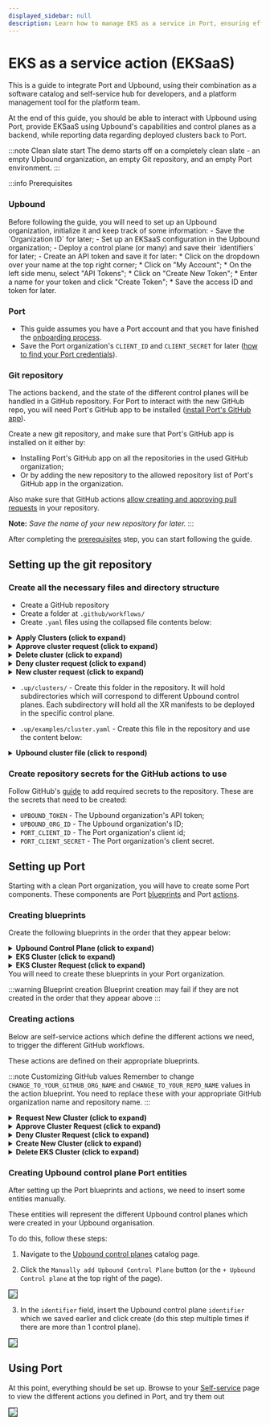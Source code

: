 ```yaml
---
displayed_sidebar: null
description: Learn how to manage EKS as a service in Port, ensuring efficient orchestration and scalable Kubernetes deployments.
---
```


# EKS as a service action (EKSaaS)
This is a guide to integrate Port and Upbound, using their combination as a software catalog and self-service hub for developers, and a platform management tool for the platform team.

At the end of this guide, you should be able to interact with Upbound using Port, provide EKSaaS using Upbound's capabilities and control planes as a backend, while reporting data regarding deployed clusters back to Port.

:::note Clean slate start
The demo starts off on a completely clean slate - an empty Upbound organization, an empty Git repository, and an empty Port environment.
:::

:::info Prerequisites
<h3>Upbound</h3>
Before following the guide, you will need to set up an Upbound organization, initialize it and keep track of some information:
- Save the `Organization ID` for later;
- Set up an EKSaaS configuration in the Upbound organization;
- Deploy a control plane (or many) and save their `identifiers` for later;
- Create an API token and save it for later:
  * Click on the dropdown over your name at the top right corner;
  * Click on "My Account";
  * On the left side menu, select "API Tokens";
  * Click on "Create New Token";
  * Enter a name for your token and click "Create Token";
  * Save the access ID and token for later.

<h3>Port</h3>

- This guide assumes you have a Port account and that you have finished the [onboarding process](/quickstart).
- Save the Port organization's `CLIENT_ID` and `CLIENT_SECRET` for later ([how to find your Port credentials](https://docs.getport.io/build-your-software-catalog/sync-data-to-catalog/api/#find-your-port-credentials)).

<h3>Git repository</h3>

The actions backend, and the state of the different control planes will be handled in a GitHub repository. For Port to interact with the new GitHub repo, you will need Port's GitHub app to be installed ([install Port's GitHub app](https://docs.getport.io/build-your-software-catalog/sync-data-to-catalog/git/github/installation)).

Create a new git repository, and make sure that Port's GitHub app is installed on it either by:
- Installing Port's GitHub app on all the repositories in the used GitHub organization;
- Or by adding the new repository to the allowed repository list of Port's GitHub app in the organization.

Also make sure that GitHub actions [allow creating and approving pull requests](https://docs.github.com/en/enterprise-cloud@latest/repositories/managing-your-repositorys-settings-and-features/enabling-features-for-your-repository/managing-github-actions-settings-for-a-repository#preventing-github-actions-from-creating-or-approving-pull-requests) in your repository.

**Note:** _Save the name of your new repository for later._
:::


After completing the [prerequisites](#prerequisites) step, you can start following the guide.

## Setting up the git repository
### Create all the necessary files and directory structure

- Create a GitHub repository
- Create a folder at `.github/workflows/`
- Create `.yaml` files using the collapsed file contents below:

<details>
<summary><b>Apply Clusters (click to expand)</b></summary>

```yaml showLineNumbers title="apply-clusters.yaml"
name: Apply Cluster changes

on:
  workflow_dispatch:
    inputs:
      port_context:
        type: string

jobs:
  apply-clusters:
    runs-on: ubuntu-latest
    env:
    # highlight-next-line
      UPBOUND_ORG_ID: <ENTER_UPBOUND_ORG_ID> # `Organization ID` we set aside earlier
    steps:
      - uses: actions/checkout@v4
        with:
          persist-credentials: true
          ref: main
      - name: Install Kubectl
        uses: azure/setup-kubectl@v3
        id: install-kubectl
      - name: Install Upbound CLI
        run: |
          curl -sL "https://cli.upbound.io" | sh
          sudo mv up /usr/local/bin/
      - name: Connect to Upbound using CLI and apply manifests to all of the control planes
        run: |
          up login -t ${{ secrets.UPBOUND_TOKEN }}
          cd .up/clusters
          for CONTROL_PLANE in */ ; do
            # Remove trailing slash to get the clean cluster name
            CONTROL_PLANE=${CONTROL_PLANE%/}
          
            # Get the kube config for the specific control plane
            echo "Fetching kubeconfig for ${CONTROL_PLANE}"
            up ctp kubeconfig get -a ${{ env.UPBOUND_ORG_ID }} ${CONTROL_PLANE} -f kubeconfig.yaml --token ${{ secrets.UPBOUND_TOKEN }}
            echo "Applying manifests"
            if find "$CONTROL_PLANE" -maxdepth 1 -type f -name "*.yaml" | read -r; then
              kubectl --kubeconfig kubeconfig.yaml apply -f ./${CONTROL_PLANE}/ --recursive
            else
              echo "Control plane directory is empty"
              # exit 1
            fi
          done
```
</details>

<details>
<summary><b>Approve cluster request (click to expand)</b></summary>

```yaml showLineNumbers title="approve-cluster-request.yaml"
name: Approve new cluster PR

on:
  workflow_dispatch:
    inputs:
      port_context:
        required: true
        description: "Port's context"
        type: string

jobs:
  approve-cluster-request-call:
    runs-on: ubuntu-latest

    steps:
      - name: Inform starting of approving EKS cluster request
        uses: port-labs/port-github-action@v1
        with:
          clientId: ${{ secrets.PORT_CLIENT_ID }}
          clientSecret: ${{ secrets.PORT_CLIENT_SECRET }}
          operation: PATCH_RUN
          runId: ${{ fromJson(inputs.port_context).runId }}
          logMessage: "Approving EKS cluster request: ${{ fromJson(inputs.port_context).entity.properties.title }}"  

      - uses: actions/checkout@v4
        with:
          persist-credentials: true

      - name: Merge Pull Request
        uses: juliangruber/merge-pull-request-action@v1
        with:
          github-token: ${{ secrets.GITHUB_TOKEN }}
          number: ${{ fromJson(inputs.port_context).entity.properties.request_pr_number }}
          method: squash

      - name: "Report new EKS cluster to Port"
        if: ${{ always() }}
        uses: port-labs/port-github-action@v1
        with:
          clientId: ${{ secrets.PORT_CLIENT_ID }}
          clientSecret: ${{ secrets.PORT_CLIENT_SECRET }}
          operation: UPSERT
          identifier: ${{ fromJson(inputs.port_context).entity.properties.title }}
          runId: ${{ fromJson(inputs.port_context).runId }}
          title: ${{ fromJson(inputs.port_context).entity.properties.title }}
          blueprint: eks_cluster
          properties: |
            {
              "node_size": "${{ fromJson(inputs.port_context).entity.properties.node_size }}",
              "node_count": "${{ fromJson(inputs.port_context).entity.properties.node_count }}"
            }
          relations: |
            {
                "upbound_control_plane": "${{ fromJson(inputs.port_context).entity.relations.control_plane }}"
            }

      - name: Inform that EKS cluster request has been approved
        uses: port-labs/port-github-action@v1
        with:
          clientId: ${{ secrets.PORT_CLIENT_ID }}
          clientSecret: ${{ secrets.PORT_CLIENT_SECRET }}
          operation: PATCH_RUN
          runId: ${{ fromJson(inputs.port_context).runId }}
          icon: GitHubActions
          logMessage: "Approved EKS cluster request, and created new Port entity for the EKS cluster🚀 Applying Clusters to Upbound control plane..."

  approve-cluster-request-port:
    runs-on: ubuntu-latest
    steps:
      - uses: port-labs/port-github-action@v1
        with:
          clientId: ${{ secrets.PORT_CLIENT_ID }}
          clientSecret: ${{ secrets.PORT_CLIENT_SECRET }}
          operation: PATCH_RUN
          runId: ${{ fromJson(inputs.port_context).context.runId }}
          icon: GitHubActions
          logMessage: "Approving EKS cluster request: ${{ fromJson(inputs.port_context).entity.identifier }}"  
      - uses: actions/checkout@v4
        with:
          persist-credentials: true

      - name: Merge Pull Request
        uses: juliangruber/merge-pull-request-action@v1
        with:
          github-token: ${{ secrets.GITHUB_TOKEN }}
          number: ${{ fromJson(inputs.port_context).entity.properties.request_pr_number }}
          method: squash
  
      - name: "Report new EKS cluster to Port"
        if: ${{ always() }}
        uses: port-labs/port-github-action@v1
        with:
          clientId: ${{ secrets.PORT_CLIENT_ID }}
          clientSecret: ${{ secrets.PORT_CLIENT_SECRET }}
          identifier: ${{ fromJson(inputs.port_context).payload.entity.identifier }}
          title: ${{ fromJson(inputs.port_context).payload.entity.identifier }}
          runId: ${{ fromJson(inputs.port_context).context.runId }}
          blueprint: eks_cluster
          properties: | 
            {
              "node_size": "${{ fromJson(inputs.port_context).entity.properties.node_size }}",
              "node_count": ${{ fromJson(inputs.port_context).entity.properties.node_count }}
            }
          relations: |
            {
                "upbound_control_plane": "${{ fromJson(inputs.port_context).entity.relations.upbound_control_plane }}"
            }

      - name: "Approve EKS cluster request"
        if: ${{ always() }}
        uses: port-labs/port-github-action@v1
        with:
          clientId: ${{ secrets.PORT_CLIENT_ID }}
          clientSecret: ${{ secrets.PORT_CLIENT_SECRET }}
          identifier: ${{ fromJson(inputs.port_context).payload.entity.identifier }}
          blueprint: eks_cluster_request
          runId: ${{ fromJson(inputs.port_context).context.runId }}
          properties: |
            {
              "status": "Approved",
              "eks_cluster": "${{ fromJson(inputs.port_context).payload.entity.identifier }}"
            }
      - uses: port-labs/port-github-action@v1
        with:
          clientId: ${{ secrets.PORT_CLIENT_ID }}
          clientSecret: ${{ secrets.PORT_CLIENT_SECRET }}
          operation: PATCH_RUN
          runId: ${{ fromJson(inputs.port_context).context.runId }}
          icon: GitHubActions
          logMessage: "Approved EKS cluster request, and created new Port entity for the EKS cluster🚀 Applying Clusters to Upbound control plane..."

        
  apply-cluster-changes:
    uses: ./.github/workflows/apply-clusters.yaml
    if: ${{ always() }}
    secrets: inherit
    needs:
      - approve-cluster-request-call
      - approve-cluster-request-port

  update-port:
    runs-on: ubuntu-latest
    needs:
      - apply-cluster-changes
    if: ${{ always() }}
    steps:
      - name: Inform cluster applied to Upbound
        uses: port-labs/port-github-action@v1
        with:
          clientId: ${{ secrets.PORT_CLIENT_ID }}
          clientSecret: ${{ secrets.PORT_CLIENT_SECRET }}
          operation: PATCH_RUN
          runId: ${{ fromJson(inputs.port_context).runId }}
          logMessage: "Applied cluster to Upbound successfuly✅"        
```

</details>


<details>
<summary><b>Delete cluster (click to expand)</b></summary>

```yaml showLineNumbers title="delete-cluster.yaml"
name: Delete Cluster

on:
  workflow_dispatch:
    inputs:
      port_context:
        required: true
        description: "Port's payload"
        type: string

jobs:
  delete-cluster:
    runs-on: ubuntu-latest
    env:
      # highlight-next-line
      UPBOUND_ORG_ID: <ENTER_UPBOUND_ORG_ID> # `Organization ID` we set aside earlier
    steps:
      - name: Inform starting of deleting EKS cluster
        uses: port-labs/port-github-action@v1
        with:
          clientId: ${{ secrets.PORT_CLIENT_ID }}
          clientSecret: ${{ secrets.PORT_CLIENT_SECRET }}
          operation: PATCH_RUN
          runId: ${{ fromJson(inputs.port_context).runId }}
          icon: GithubActions
          logMessage: "Initiating deletion job 🏗️"  

      - uses: actions/checkout@v4
        with:
          persist-credentials: true
          ref: main

      - name: Install Kubectl
        uses: azure/setup-kubectl@v3
        id: install-kubectl
      - name: Install Upbound CLI
        run: |
          curl -sL "https://cli.upbound.io" | sh
          sudo mv up /usr/local/bin/

      - uses: port-labs/port-github-action@v1
        with:
          clientId: ${{ secrets.PORT_CLIENT_ID }}
          clientSecret: ${{ secrets.PORT_CLIENT_SECRET }}
          operation: PATCH_RUN
          runId: ${{ fromJson(inputs.port_context).runId }}
          icon: GithubActions
          logMessage: "Connecting to Upbound control plane 🛰️"  

      - name: Connect to Upbound using CLI + Fetch kubeconfig
        run: |
          up login -t ${{ secrets.UPBOUND_TOKEN }}
          up ctp kubeconfig get -a ${{ env.UPBOUND_ORG_ID }} ${{ fromJson(inputs.port_context).entity.relations.upbound_control_plane }} -f kubeconfig.yaml --token ${{ secrets.UPBOUND_TOKEN }}

      - uses: port-labs/port-github-action@v1
        with:
          clientId: ${{ secrets.PORT_CLIENT_ID }}
          clientSecret: ${{ secrets.PORT_CLIENT_SECRET }}
          operation: PATCH_RUN
          runId: ${{ fromJson(inputs.port_context).runId }}
          icon: GithubActions
          logMessage: |
            ❌ Deleteing CRDs from Upbound + claim files from the repository for:
              Control plane: ${{ fromJson(inputs.port_context).entity.relations.upbound_control_plane }}
              Cluster: ${{ fromJson(inputs.port_context).entity }} ❌

      - name: Delete cluster from Upbound
        run: |
          kubectl --kubeconfig kubeconfig.yaml delete -f .up/clusters/${{ fromJson(inputs.port_context).entity.relations.upbound_control_plane }}/${{ fromJson(inputs.port_context).context.entity }}.yaml

      - name: Delete cluster yaml file
        run: | 
          git rm -f .up/clusters/${{ fromJson(inputs.port_context).entity.relations.upbound_control_plane }}/${{ fromJson(inputs.port_context).context.entity }}.yaml
          git status

      - name: Create Pull Request
        id: create-pr
        uses: peter-evans/create-pull-request@v4
        with:
          add-paths: .up/clusters
          branch: "DELETE-CLUSTER-REQUEST-${{ fromJson(inputs.port_context).entity }}"
          title: "Delete cluster request: ${{ fromJson(inputs.port_context).entity }}"
          commit-message: "Delete cluster in upbound called ${{ fromJson(inputs.port_context).entity.identifier }}"

      - name: Merge Pull Request
        uses: juliangruber/merge-pull-request-action@v1
        with:
          github-token: ${{ secrets.GITHUB_TOKEN }}
          number: ${{ steps.create-pr.outputs.pull-request-number }}
          method: squash

      - name: "Delete EKS cluster from Port"
        uses: port-labs/port-github-action@v1
        with:
          clientId: ${{ secrets.PORT_CLIENT_ID }}
          clientSecret: ${{ secrets.PORT_CLIENT_SECRET }}
          identifier: ${{ fromJson(inputs.port_context).entity }}
          runId: ${{ fromJson(inputs.port_context).runId }}
          blueprint: eks_cluster
          operation: DELETE

      - uses: port-labs/port-github-action@v1
        with:
          clientId: ${{ secrets.PORT_CLIENT_ID }}
          clientSecret: ${{ secrets.PORT_CLIENT_SECRET }}
          operation: PATCH_RUN
          runId: ${{ fromJson(inputs.port_context).runId }}
          icon: GithubActions
          status: "SUCCESS"
          summary: "Deletion successful🚀"
          logMessage: "Deletion successful ✅ Deleted EKS Cluster Port entity for: ${{ fromJson(inputs.port_context).entity }}"  

```

</details>

<details>
<summary><b>Deny cluster request (click to expand)</b></summary>

```yaml showLineNumbers title="deny-cluster-request.yaml"
name: Deny cluster request

on:
  workflow_dispatch:
    inputs:
      port_context:
        required: true
        description: "Port's payload"
        type: string

jobs:
  deny-cluster-request-port:
    if: github.event.inputs.port_context != ''
    runs-on: ubuntu-latest
    steps:
      - name: Inform starting of denying EKS cluster request
        uses: port-labs/port-github-action@v1
        with:
          clientId: ${{ secrets.PORT_CLIENT_ID }}
          clientSecret: ${{ secrets.PORT_CLIENT_SECRET }}
          operation: PATCH_RUN
          runId: ${{ fromJson(inputs.port_context).context.runId }}
          logMessage: "Denying EKS cluster request: ${{ fromJson(inputs.port_context).entity.identifier }}"  

      - uses: actions/checkout@v4
        with:
          persist-credentials: true

      - name: Close Pull Request
        uses: peter-evans/close-pull@v3
        with:
          pull-request-number: ${{ fromJson(inputs.port_context).entity.properties.request_pr_number }}
          comment: "Cluster request ${{ fromJson(inputs.port_context).entity.identifier }} was denied ❌. Pull request closed."
          delete-branch: false
          token: ${{ secrets.GITHUB_TOKEN }}

      - name: "Deny EKS cluster request"
        if: ${{ always() }}
        uses: port-labs/port-github-action@v1
        with:
          clientId: ${{ secrets.PORT_CLIENT_ID }}
          clientSecret: ${{ secrets.PORT_CLIENT_SECRET }}
          identifier: ${{ fromJson(inputs.port_context).entity.identifier }}
          blueprint: eks_cluster_request
          runId: ${{ fromJson(inputs.port_context).context.runId }}
          properties: |
            {
              "status": "Denied"
            }

      - name: Inform that EKS cluster request has been denied
        uses: port-labs/port-github-action@v1
        with:
          clientId: ${{ secrets.PORT_CLIENT_ID }}
          clientSecret: ${{ secrets.PORT_CLIENT_SECRET }}
          operation: PATCH_RUN
          runId: ${{ fromJson(inputs.port_context).context.runId }}
          summary: "Request denied."
          status: "SUCCESS"
          logMessage: "Request updated - status 'denied' ❌"

```
</details>


<details>
<summary><b>New cluster request (click to expand)</b></summary>

```yaml showLineNumbers title="new-cluster-request.yaml"
name: Create new cluster PR

on:
  workflow_dispatch:
    inputs:
      control-plane:
        type: string
        required: true
      cluster-name:
        type: string
        required: true
        description: The cluster name to request
      node-count:
        type: string
        required: false
        description: Number of nodes for the cluster
        default: "1"
      node-size:
        required: false
        description: "Node size"
        type: choice
        default: small
        options:
          - small
          - medium
          - large
      port_context:
        type: string
        required: true
        description: Port Payload
  
jobs:
  create-cluster-request:
    runs-on: ubuntu-latest
    outputs:
      pr-id: ${{ steps.create-pr.outputs.pull-request-number }}
    steps:
      - name: Inform starting of creating EKS cluster request
        uses: port-labs/port-github-action@v1
        with:
          clientId: ${{ secrets.PORT_CLIENT_ID }}
          clientSecret: ${{ secrets.PORT_CLIENT_SECRET }}
          operation: PATCH_RUN
          runId: ${{ fromJson(inputs.port_context).runId }}
          icon: GithubActions
          logMessage: "Initiating EKS clutser request job 🏗️"  

      - uses: actions/checkout@v4
        with:
          persist-credentials: true

      - name: Manipulate YAML file
        run: |
          if [[ ! -f ".up/clusters/${{ inputs.control-plane }}/${{ inputs.cluster-name }}.yaml" ]]; then
            mkdir -p .up/clusters/${{ inputs.control-plane }}
            cp .up/examples/cluster.yaml .up/clusters/${{ inputs.control-plane }}/${{ inputs.cluster-name }}.yaml
          else
            echo "This cluster already exists!"
            exit 1
          fi
          yq -i e '.metadata.name = "${{ inputs.cluster-name }}"' .up/clusters/${{ inputs.control-plane }}/${{ inputs.cluster-name }}.yaml 
          yq -i e '.spec.id = "${{ inputs.cluster-name }}"' .up/clusters/${{ inputs.control-plane }}/${{ inputs.cluster-name }}.yaml
          yq -i e '.spec.parameters.nodes.count = ${{ inputs.node-count }}' .up/clusters/${{ inputs.control-plane }}/${{ inputs.cluster-name }}.yaml
          yq -i e '.spec.parameters.nodes.size = "${{ inputs.node-size }}"' .up/clusters/${{ inputs.control-plane }}/${{ inputs.cluster-name }}.yaml 
          yq -i e '.spec.writeConnectionSecretToRef.name = "${{ inputs.cluster-name }}-kubeconfig"' .up/clusters/${{ inputs.control-plane }}/${{ inputs.cluster-name }}.yaml
          
          echo "New cluster's YAML:"
          cat .up/clusters/${{ inputs.control-plane }}/${{ inputs.cluster-name }}.yaml

      - uses: port-labs/port-github-action@v1
        with:
          clientId: ${{ secrets.PORT_CLIENT_ID }}
          clientSecret: ${{ secrets.PORT_CLIENT_SECRET }}
          operation: PATCH_RUN
          runId: ${{ fromJson(inputs.port_context).runId }}
          icon: GithubActions
          logMessage: |
            Cluster request information: 
              Upbound control plane name: ${{ inputs.control-plane }}
              Cluster name: ${{ inputs.cluster-name }}
              Node size: ${{ inputs.node-size }}
              Node Count: ${{ inputs.node-count }}

            Creating pull request for the new cluster⏳
            

      - name: Create Pull Request
        id: create-pr
        uses: peter-evans/create-pull-request@v4
        with:
          branch: "CLUSTER-REQUEST-${{ inputs.cluster-name }}"
          title: "New cluster request: ${{ inputs.cluster-name }}"
          commit-message: "Create new cluster in upbound called ${{ inputs.cluster-name }}"

      - name: "Report new EKS cluster request to Port"
        if: ${{ fromJson(inputs.port_context).action == 'request_new_cluster' }}
        uses: port-labs/port-github-action@v1
        with:
          clientId: ${{ secrets.PORT_CLIENT_ID }}
          clientSecret: ${{ secrets.PORT_CLIENT_SECRET }}
          identifier: ${{ inputs.cluster-name }}
          title: ${{ inputs.cluster-name }}
          blueprint: eks_cluster_request
          runId: ${{ fromJson(inputs.port_context).runId }}
          properties: |
            {
              "request_pr_url": "${{ steps.create-pr.outputs.pull-request-url }}",
              "request_pr_number": ${{ steps.create-pr.outputs.pull-request-number }},
              "node_size": "${{ inputs.node-size }}",
              "node_count": "${{ inputs.node-count }}"
            }
          relations: |
            {
                "upbound_control_plane": "${{ inputs.control-plane }}"
            }

      - uses: port-labs/port-github-action@v1
        if: ${{ fromJson(inputs.port_context).action == 'request_new_cluster' }}
        with:
          clientId: ${{ secrets.PORT_CLIENT_ID }}
          clientSecret: ${{ secrets.PORT_CLIENT_SECRET }}
          operation: PATCH_RUN
          runId: ${{ fromJson(inputs.port_context).runId }}
          link: ${{ steps.create-pr.outputs.pull-request-url }}
          icon: GithubActions
          logMessage: "Pull request created: ${{ steps.create-pr.outputs.pull-request-url }}"  

      - uses: port-labs/port-github-action@v1
        if: ${{ fromJson(inputs.port_context).action == 'create_new_cluster' }}
        with:
          clientId: ${{ secrets.PORT_CLIENT_ID }}
          clientSecret: ${{ secrets.PORT_CLIENT_SECRET }}
          operation: PATCH_RUN
          runId: ${{ fromJson(inputs.port_context).runId }}
          icon: GithubActions
          logMessage: "Creation job run, auto-approving cluster request..."  

  force-approve-request:
    uses: ./.github/workflows/approve-cluster-request.yaml
    if: ${{ fromJson(inputs.port_context).action == 'create_new_cluster' }}
    secrets: inherit
    needs: create-cluster-request
    with:
      pr-id: ${{ needs.create-cluster-request.outputs.pr-id }}
      cluster-name: ${{ inputs.cluster-name }}
      node-count: ${{ inputs.node-count }}
      node-size: ${{ inputs.node-size }}
      run-id: ${{ fromJson(inputs.port_context).runId }}
      control-plane: ${{ inputs.control-plane }}
```

</details>

- `.up/clusters/` - Create this folder in the repository. It will hold subdirectories which will correspond to different Upbound control planes. Each subdirectory will hold all the XR manifests to be deployed in the specific control plane.

- `.up/examples/cluster.yaml` - Create this file in the repository and use the content below:

<details>

<summary><b>Upbound cluster file (click to respond)</b></summary>

```yaml showLineNumbers title="cluster.yaml"
apiVersion: k8s.starter.org/v1alpha1
kind: KubernetesCluster
metadata:
  name: my-cluster
  namespace: default
spec:
  id: my-cluster
  parameters:
    nodes:
      count: 3
      size: small
    services:
      operators:
        prometheus:
          version: "34.5.1"
  writeConnectionSecretToRef:
    name: my-cluster-kubeconfig
```

</details>

### Create repository secrets for the GitHub actions to use
Follow GitHub's [guide](https://docs.github.com/en/actions/security-guides/using-secrets-in-github-actions#creating-secrets-for-a-repository) to add required secrets to the repository. These are the secrets that need to be created:
* `UPBOUND_TOKEN` - The Upbound organization's API token;
* `UPBOUND_ORG_ID` - The Upbound organization's ID;
* `PORT_CLIENT_ID` - The Port organization's client id;
* `PORT_CLIENT_SECRET` - The Port organization's client secret.

## Setting up Port
Starting with a clean Port organization, you will have to create some Port components. These components are Port [blueprints](https://docs.getport.io/build-your-software-catalog/define-your-data-model/setup-blueprint/#what-is-a-blueprint) and Port [actions](https://docs.getport.io/create-self-service-experiences/).

### Creating blueprints
Create the following blueprints in the order that they appear below:

<details>
<summary><b>Upbound Control Plane (click to expand)</b></summary>

```json showLineNumbers
{
    "identifier": "upbound_control_plane",
    "title": "Upbound Control Plane",
    "icon": "Cluster",
    "schema": {
      "properties": {},
      "required": []
    },
    "mirrorProperties": {},
    "calculationProperties": {},
    "relations": {}
}
```
</details>

<details>
<summary><b>EKS Cluster (click to expand)</b></summary>

```json showLineNumbers
{
    "identifier": "eks_cluster",
    "title": "EKS Cluster",
    "icon": "Cluster",
    "schema": {
      "properties": {
        "node_count": {
          "icon": "Node",
          "title": "Node Count",
          "type": "number",
          "description": "The cluster's node count"
        },
        "node_size": {
          "icon": "Node",
          "title": "Node Size",
          "description": "The cluster's node size",
          "type": "string",
          "enum": [
            "small",
            "medium",
            "large"
          ],
          "enumColors": {
            "small": "lightGray",
            "medium": "lightGray",
            "large": "lightGray"
          }
        }
      },
      "required": []
    },
    "mirrorProperties": {},
    "calculationProperties": {
      "claim_file_url": {
        "title": "Claim file URL",
        "icon": "Github",
        "calculation": "\"https://github.com/port-demo/port-upbound-demo/blob/main/.up/clusters/\" + .identifier + \".yaml\"",
        "type": "string",
        "format": "url"
      }
    },
    "relations": {
      "upbound_control_plane": {
        "title": "Upbound Control Plane",
        "description": "The Upbound control plane for this cluster",
        "target": "upbound_control_plane",
        "required": false,
        "many": false
      }
    }
}
```
</details>

<details>
<summary><b>EKS Cluster Request (click to expand)</b></summary>

```json showLineNumbers
{
        "identifier": "eks_cluster_request",
        "title": "EKS Cluster Request",
        "icon": "Book",
        "schema": {
          "properties": {
            "request_pr_url": {
              "icon": "Github",
              "title": "Request PR URL",
              "type": "string",
              "description": "The cluster request's PR URL",
              "format": "url"
            },
            "request_pr_number": {
              "icon": "Github",
              "title": "Request PR Number",
              "type": "number",
              "minimum": 0
            },
            "node_count": {
              "icon": "Node",
              "title": "Node Count",
              "type": "number",
              "description": "Amount of nodes for this cluster"
            },
            "node_size": {
              "icon": "Node",
              "title": "Node Size",
              "type": "string",
              "description": "The node size for the cluster nodes",
              "enum": [
                "small",
                "medium",
                "large"
              ],
              "enumColors": {
                "small": "lightGray",
                "medium": "lightGray",
                "large": "lightGray"
              }
            },
            "status": {
              "icon": "BlankPage",
              "title": "Status",
              "description": "Status of the cluster request (Pending/Approved)",
              "type": "string",
              "default": "Pending",
              "enum": [
                "Pending",
                "Approved",
                "Denied"
              ],
              "enumColors": {
                "Pending": "yellow",
                "Approved": "green",
                "Denied": "red"
              }
            }
          },
          "required": []
        },
        "mirrorProperties": {},
        "calculationProperties": {},
        "relations": {
          "eks_cluster": {
            "title": "EKS Cluster",
            "description": "The cluster created for this request",
            "target": "eks_cluster",
            "required": false,
            "many": false
          },
          "upbound_control_plane": {
            "title": "Upbound Control Plane",
            "description": "The control plane this cluster was requested for",
            "target": "upbound_control_plane",
            "required": false,
            "many": false
          }
        }
      }
```
</details>
You will need to create these blueprints in your Port organization. 

:::warning Blueprint creation
Blueprint creation may fail if they are not created in the order that they appear above
:::

### Creating actions
Below are self-service actions which define the different actions we need, to trigger the different GitHub workflows.

These actions are defined on their appropriate blueprints.

:::note Customizing GitHub values
Remember to change `CHANGE_TO_YOUR_GITHUB_ORG_NAME` and `CHANGE_TO_YOUR_REPO_NAME` values in the action blueprint. You need to replace these with your appropriate GitHub organization name and repository name.
:::
<details>
<summary><b>Request New Cluster (click to expand)</b></summary>

Creates a EKS Cluster Request to request a new Upbound Cluster

```json showLineNumbers
{
  "identifier": "eks_cluster_request_new_cluster",
  "title": "Request new cluster",
  "icon": "GithubActions",
  "trigger": {
    "type": "self-service",
    "operation": "CREATE",
    "userInputs": {
      "properties": {
        "cluster-name": {
          "title": "Cluster Name",
          "type": "string"
        },
        "node-size": {
          "title": "Node Size",
          "type": "string",
          "default": "small",
          "enum": [
            "small",
            "medium",
            "large"
          ],
          "enumColors": {
            "small": "lightGray",
            "medium": "lightGray",
            "large": "lightGray"
          }
        },
        "node-count": {
          "icon": "DefaultProperty",
          "title": "Node Count",
          "type": "string",
          "default": "1"
        },
        "control-plane": {
          "icon": "DefaultProperty",
          "title": "Upbound control plane",
          "type": "string",
          "blueprint": "upbound_control_plane",
          "format": "entity"
        }
      },
      "required": [
        "cluster-name",
        "control-plane"
      ],
      "order": [
        "control-plane",
        "cluster-name",
        "node-size",
        "node-count"
      ]
    },
    "blueprintIdentifier": "eks_cluster"
  },
  "invocationMethod": {
    "type": "GITHUB",
    "org": "CHANGE_TO_YOUR_GITHUB_ORG_NAME",
    "repo": "CHANGE_TO_YOUR_REPO_NAME",
    "workflow": "new-cluster-request.yaml",
    "workflowInputs": {
      "cluster-name": "{{.inputs.\"cluster-name\"}}",
      "node-size": "{{.inputs.\"node-size\"}}",
      "node-count": "{{.inputs.\"node-count\"}}",
      "control-plane": "{{.inputs.\"control-plane\" | if type == \"array\" then map(.identifier) else .identifier end}}",
      "port_context": {
        "action": "{{ .action.identifier[(\"eks_cluster_\" | length):] }}",
        "runId": "{{.run.id}}"
      }
    },
    "reportWorkflowStatus": true
  },
  "requiredApproval": false,
  "publish": true
}
```

</details>

<details>
<summary><b>Approve Cluster Request (click to expand)</b></summary>

Grants approval to a request to create a new Upbound Cluster

```json showLineNumbers
{
  "identifier": "eks_cluster_request_approve_cluster_request",
  "title": "Approve Cluster Request",
  "icon": "GithubActions",
  "trigger": {
    "type": "self-service",
    "operation": "DAY-2",
    "userInputs": {
      "properties": {},
      "required": []
    },
    "blueprintIdentifier": "eks_cluster_request"
  },
  "invocationMethod": {
    "type": "GITHUB",
    "org": "CHANGE_TO_YOUR_GITHUB_ORG_NAME",
    "repo": "CHANGE_TO_YOUR_REPO_NAME",
    "workflow": "approve-cluster-request.yaml",
    "workflowInputs": {
      "port_context": {
        "runId": "{{.run.id}}",
        "entity": "{{.entity}}"
      }
    },
    "reportWorkflowStatus": true
  },
  "requiredApproval": false,
  "publish": true
}
```
</details>

<details>
<summary><b>Deny Cluster Request (click to expand)</b></summary>

Denies a request to create a new Upbound cluster

```json showLineNumbers
{
  "identifier": "eks_cluster_request_deny_cluster_request",
  "title": "Deny cluster request",
  "icon": "Alert",
  "description": "Deny this EKS cluster request",
  "trigger": {
    "type": "self-service",
    "operation": "DAY-2",
    "userInputs": {
      "properties": {},
      "required": []
    },
    "blueprintIdentifier": "eks_cluster_request"
  },
  "invocationMethod": {
    "type": "GITHUB",
    "org": "CHANGE_TO_YOUR_GITHUB_ORG_NAME",
    "repo": "CHANGE_TO_YOUR_REPO_NAME",
    "workflow": "deny-cluster-request.yaml",
    "workflowInputs": {
      "port_context": {
        "entity": "{{.entity}}",
        "runId": "{{.run.id}}"
      }
    },
    "reportWorkflowStatus": true
  },
  "requiredApproval": false,
  "publish": true
}
```

</details>

<details>
<summary><b>Create New Cluster (click to expand)</b></summary>

Creates a new Upbound Cluster and an EKS Cluster entity

```json showLineNumbers
{
  "identifier": "eks_cluster_create_new_cluster",
  "title": "Create new cluster",
  "icon": "GithubActions",
  "trigger": {
    "type": "self-service",
    "operation": "CREATE",
    "userInputs": {
      "properties": {
        "cluster-name": {
          "title": "Cluster Name",
          "type": "string"
        },
        "node-size": {
          "title": "Node Size",
          "type": "string",
          "default": "small",
          "enum": [
            "small",
            "medium",
            "large"
          ],
          "enumColors": {
            "small": "lightGray",
            "medium": "lightGray",
            "large": "lightGray"
          }
        },
        "node-count": {
          "icon": "DefaultProperty",
          "title": "Node Count",
          "type": "string",
          "default": "1"
        },
        "control-plane": {
          "title": "Upbound control plane",
          "type": "string",
          "blueprint": "upbound_control_plane",
          "format": "entity"
        }
      },
      "required": [
        "cluster-name",
        "control-plane"
      ],
      "order": [
        "control-plane",
        "cluster-name",
        "node-size",
        "node-count"
      ]
    },
    "blueprintIdentifier": "eks_cluster"
  },
  "invocationMethod": {
    "type": "GITHUB",
    "org": "CHANGE_TO_YOUR_GITHUB_ORG_NAME",
    "repo": "CHANGE_TO_YOUR_REPO_NAME",
    "workflow": "new-cluster-request.yaml",
    "workflowInputs": {
      "cluster-name": "{{.inputs.\"cluster-name\"}}",
      "node-size": "{{.inputs.\"node-size\"}}",
      "node-count": "{{.inputs.\"node-count\"}}",
      "control-plane": "{{.inputs.\"control-plane\" | if type == \"array\" then map(.identifier) else .identifier end}}",
      "port_context": {
        "action": "{{ .action.identifier[(\"eks_cluster_\" | length):] }}",
        "runId": "{{.run.id}}"
      }
    },
    "reportWorkflowStatus": true
  },
  "requiredApproval": false,
  "publish": true
}
```

</details>

<details>
<summary><b>Delete EKS Cluster (click to expand)</b></summary>

Deletes an existing Upbound Cluster and its corresponding EKS Cluster entity on Port

```json showLineNumbers
{
  "identifier": "eks_cluster_delete_eks_cluster",
  "title": "Delete EKS Cluster",
  "icon": "Alert",
  "trigger": {
    "type": "self-service",
    "operation": "DELETE",
    "userInputs": {
      "properties": {},
      "required": [],
      "order": []
    },
    "blueprintIdentifier": "eks_cluster"
  },
  "invocationMethod": {
    "type": "GITHUB",
    "org": "CHANGE_TO_YOUR_GITHUB_ORG_NAME",
    "repo": "CHANGE_TO_YOUR_REPO_NAME",
    "workflow": "delete-cluster.yaml",
    "workflowInputs": {
      "port_context": {
        "runId": "{{.run.id}}",
        "entity": "{{.entity}}"
      }
    },
    "reportWorkflowStatus": true
  },
  "requiredApproval": true,
  "approvalNotification": {
    "type": "email"
  },
  "publish": true
}
```

</details>

### Creating Upbound control plane Port entities
After setting up the Port blueprints and actions, we need to insert some entities manually.

These entities will represent the different Upbound control planes which were created in your Upbound organisation.

To do this, follow these steps:

1. Navigate to the [Upbound control planes](https://app.getport.io/upbound_control_planes) catalog page.

2. Click the `Manually add Upbound Control Plane` button (or the `+ Upbound Control plane` at the top right of the page).
<img src='/img/create-self-service-experiences/setup-backend/github-workflow/examples/Upbound/addUpboundControlPlaneManually.png' border='1px' />

3. In the `identifier` field, insert the Upbound control plane `identifier` which we saved earlier and click create (do this step multiple times if there are more than 1 control plane).
<img src='/img/create-self-service-experiences/setup-backend/github-workflow/examples/Upbound/setUpboundControlPlaneIdentifier.png' border='1px' />

## Using Port
At this point, everything should be set up. Browse to your [Self-service](https://app.getport.io/self-serve) page to view the different actions you defined in Port, and try them out

<img src='/img/create-self-service-experiences/setup-backend/github-workflow/examples/Upbound/selfServicePage.png' border='1px' />
